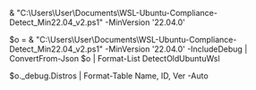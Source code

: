 & "C:\Users\User\Documents\WSL-Ubuntu-Compliance-Detect_Min22.04_v2.ps1" -MinVersion '22.04.0'



$o = & "C:\Users\User\Documents\WSL-Ubuntu-Compliance-Detect_Min22.04_v2.ps1" -MinVersion '22.04.0' -IncludeDebug | ConvertFrom-Json
$o | Format-List DetectOldUbuntuWsl

$o._debug.Distros | Format-Table Name, ID, Ver -Auto
